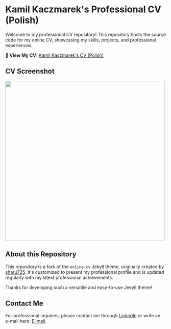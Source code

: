 # Kamil Kaczmarek's Professional CV (Polish)

Welcome to my professional CV repository! This repository hosts the source code for my online CV, showcasing my skills, projects, and professional experiences.

🔗 **View My CV**: [Kamil Kaczmarek's CV (Polish)](https://kamilkaczmareksolutions.github.io/KamilKaczmarek-CV-PL/)

## CV Screenshot
<img src="https://github.com/kamilkaczmareksolutions/KamilKaczmarek-CV-ENG/assets/95218485/fb29b3ea-e0a5-4d09-bb53-21daf0ef4ad8" width="500">

## About this Repository
This repository is a fork of the `online-cv` Jekyll theme, originally created by [sharu725](https://github.com/sharu725). It's customized to present my professional profile and is updated regularly with my latest professional achievements.

Thanks for developing such a versatile and easy-to-use Jekyll theme!

## Contact Me
For professional inquiries, please contact me through [LinkedIn](https://www.linkedin.com/in/kamilkaczmareksolutions/) or write an e-mail here: [E-mail](mailto:contact@kamilkaczmareksolutions.com).